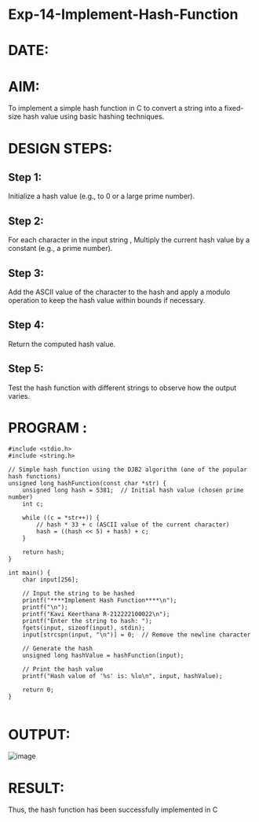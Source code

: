 # Exp-14-Implement-Hash-Function
# DATE:
# AIM:
To implement a simple hash function in C to convert a string into a fixed-size hash value using basic hashing techniques.

# DESIGN STEPS:
## Step 1:
Initialize a hash value (e.g., to 0 or a large prime number).

## Step 2:
For each character in the input string , Multiply the current hash value by a constant (e.g., a prime number).

## Step 3:
Add the ASCII value of the character to the hash and apply a modulo operation to keep the hash value within bounds if necessary.

## Step 4:
Return the computed hash value.

## Step 5:
Test the hash function with different strings to observe how the output varies.

# PROGRAM :
```
#include <stdio.h>
#include <string.h>

// Simple hash function using the DJB2 algorithm (one of the popular hash functions)
unsigned long hashFunction(const char *str) {
    unsigned long hash = 5381;  // Initial hash value (chosen prime number)
    int c;
    
    while ((c = *str++)) {
        // hash * 33 + c (ASCII value of the current character)
        hash = ((hash << 5) + hash) + c;
    }
    
    return hash;
}

int main() {
    char input[256];
    
    // Input the string to be hashed
    printf("****Implement Hash Function****\n");
    printf("\n");
    printf("Kavi Keerthana R-212222100022\n");
    printf("Enter the string to hash: ");
    fgets(input, sizeof(input), stdin);
    input[strcspn(input, "\n")] = 0;  // Remove the newline character
    
    // Generate the hash
    unsigned long hashValue = hashFunction(input);
    
    // Print the hash value
    printf("Hash value of '%s' is: %lu\n", input, hashValue);
    
    return 0;
}


```


# OUTPUT:
![image](https://github.com/user-attachments/assets/d70634a2-ec81-4999-955c-bbc552aec5f2) 

# RESULT:
Thus, the hash function has been successfully implemented in C

